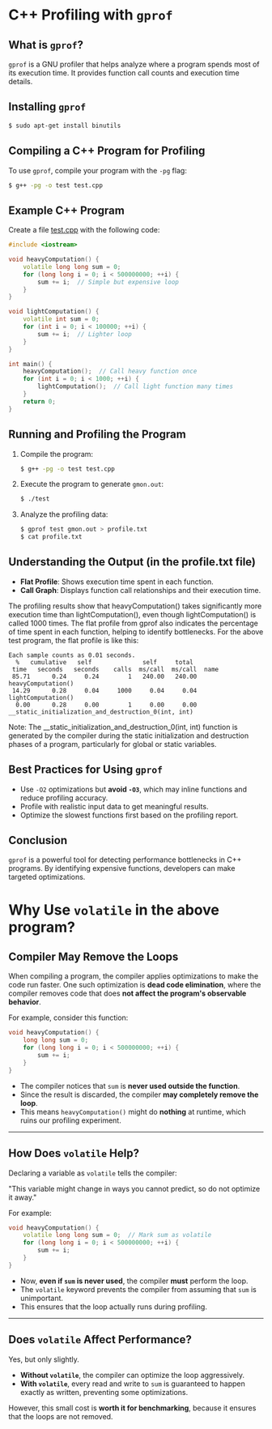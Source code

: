 # C++ Profiling with `gprof`

## What is `gprof`?
`gprof` is a GNU profiler that helps analyze where a program spends most of its execution time. It provides function call counts and execution time details.

## Installing `gprof`
```sh
$ sudo apt-get install binutils
```

## Compiling a C++ Program for Profiling
To use `gprof`, compile your program with the `-pg` flag:
```sh
$ g++ -pg -o test test.cpp
```

## Example C++ Program
Create a file [test.cpp](test.cpp) with the following code:
```cpp
#include <iostream>

void heavyComputation() {
    volatile long long sum = 0;
    for (long long i = 0; i < 500000000; ++i) {
        sum += i;  // Simple but expensive loop
    }
}

void lightComputation() {
    volatile int sum = 0;
    for (int i = 0; i < 100000; ++i) {
        sum += i;  // Lighter loop
    }
}

int main() {
    heavyComputation();  // Call heavy function once
    for (int i = 0; i < 1000; ++i) {
        lightComputation();  // Call light function many times
    }
    return 0;
}
```

## Running and Profiling the Program
1. Compile the program:
   ```sh
   $ g++ -pg -o test test.cpp
   ```
2. Execute the program to generate `gmon.out`:
   ```sh
   $ ./test
   ```
3. Analyze the profiling data:
   ```sh
   $ gprof test gmon.out > profile.txt
   $ cat profile.txt
   ```

## Understanding the Output (in the profile.txt file)
- **Flat Profile**: Shows execution time spent in each function.
- **Call Graph**: Displays function call relationships and their execution time.

The profiling results show that heavyComputation() takes significantly more execution time than lightComputation(), even though lightComputation() is called 1000 times.
The flat profile from gprof also indicates the percentage of time spent in each function, helping to identify bottlenecks. For the above test program, the flat profile is like this:

```plaintext
Each sample counts as 0.01 seconds.
  %   cumulative   self              self     total
 time   seconds   seconds    calls  ms/call  ms/call  name
 85.71      0.24     0.24        1   240.00   240.00  heavyComputation()
 14.29      0.28     0.04     1000     0.04     0.04  lightComputation()
  0.00      0.28     0.00        1     0.00     0.00  __static_initialization_and_destruction_0(int, int)
```

Note: The __static_initialization_and_destruction_0(int, int) function is generated by the compiler during the static initialization and destruction phases of a program, particularly for global or static variables.

## Best Practices for Using `gprof`
- Use `-O2` optimizations but **avoid `-O3`**, which may inline functions and reduce profiling accuracy.
- Profile with realistic input data to get meaningful results.
- Optimize the slowest functions first based on the profiling report.

## Conclusion
`gprof` is a powerful tool for detecting performance bottlenecks in C++ programs. By identifying expensive functions, developers can make targeted optimizations.

# Why Use `volatile` in the above program?

## Compiler May Remove the Loops
When compiling a program, the compiler applies optimizations to make the code run faster. One such optimization is **dead code elimination**, where the compiler removes code that does **not affect the program's observable behavior**.

For example, consider this function:

```cpp
void heavyComputation() {
    long long sum = 0;
    for (long long i = 0; i < 500000000; ++i) {
        sum += i;
    }
}
```

- The compiler notices that `sum` is **never used outside the function**.
- Since the result is discarded, the compiler **may completely remove the loop**.
- This means `heavyComputation()` might do **nothing** at runtime, which ruins our profiling experiment.

---

## How Does `volatile` Help?
Declaring a variable as `volatile` tells the compiler:

"This variable might change in ways you cannot predict, so do not optimize it away."

For example:

```cpp
void heavyComputation() {
    volatile long long sum = 0;  // Mark sum as volatile
    for (long long i = 0; i < 500000000; ++i) {
        sum += i;
    }
}
```

- Now, **even if `sum` is never used**, the compiler **must** perform the loop.
- The `volatile` keyword prevents the compiler from assuming that `sum` is unimportant.
- This ensures that the loop actually runs during profiling.

---

## **Does `volatile` Affect Performance?**
Yes, but only slightly.
- **Without `volatile`**, the compiler can optimize the loop aggressively.
- **With `volatile`**, every read and write to `sum` is guaranteed to happen exactly as written, preventing some optimizations.

However, this small cost is **worth it for benchmarking**, because it ensures that the loops are not removed.
